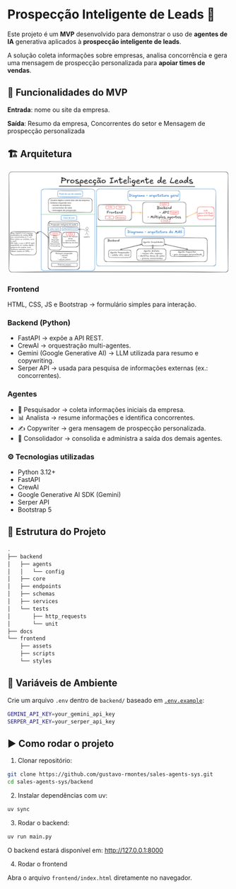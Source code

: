 # Prospecção Inteligente de Leads 🚀
Este projeto é um **MVP** desenvolvido para demonstrar o uso de **agentes de IA** generativa aplicados à **prospecção inteligente de leads**.

A solução coleta informações sobre empresas, analisa concorrência e gera uma mensagem de prospecção personalizada para **apoiar times de vendas**.

## 📌 Funcionalidades do MVP
**Entrada**: nome ou site da empresa.

**Saída**: Resumo da empresa, Concorrentes do setor e Mensagem de prospecção personalizada

## 🏗️ Arquitetura
![Imagem da arquitetura simplificada do sistema](docs/inteligent_prospects_architecture.png)

### Frontend
HTML, CSS, JS e Bootstrap → formulário simples para interação.

### Backend (Python)
- FastAPI → expõe a API REST.
- CrewAI → orquestração multi-agentes.
- Gemini (Google Generative AI) → LLM utilizada para resumo e copywriting.
- Serper API → usada para pesquisa de informações externas (ex.: concorrentes).

### Agentes
- 🔎 Pesquisador → coleta informações iniciais da empresa.
- 📊 Analista → resume informações e identifica concorrentes.
- ✍️ Copywriter → gera mensagem de prospecção personalizada.
- 🎯 Consolidador → consolida e administra a saída dos demais agentes.

### ⚙️ Tecnologias utilizadas
- Python 3.12+
- FastAPI
- CrewAI
- Google Generative AI SDK (Gemini)
- Serper API
- Bootstrap 5

## 📂 Estrutura do Projeto
``` bash
.
├── backend
│   ├── agents
│   │   └── config
│   ├── core
│   ├── endpoints
│   ├── schemas
│   ├── services
│   └── tests
│       ├── http_requests
│       └── unit
├── docs
└── frontend
    ├── assets
    ├── scripts
    └── styles
```

## 🔑 Variáveis de Ambiente
Crie um arquivo `.env` dentro de `backend/` baseado em [`.env.example`](backend/.env.example):
``` bash
GEMINI_API_KEY=your_gemini_api_key
SERPER_API_KEY=your_serper_api_key
```

## ▶️ Como rodar o projeto
1. Clonar repositório:
``` bash
git clone https://github.com/gustavo-rmontes/sales-agents-sys.git
cd sales-agents-sys/backend
```

2. Instalar dependências com uv:
``` bash
uv sync
```

3. Rodar o backend:
``` bash
uv run main.py
```

O backend estará disponível em: http://127.0.0.1:8000

4. Rodar o frontend

Abra o arquivo `frontend/index.html` diretamente no navegador.